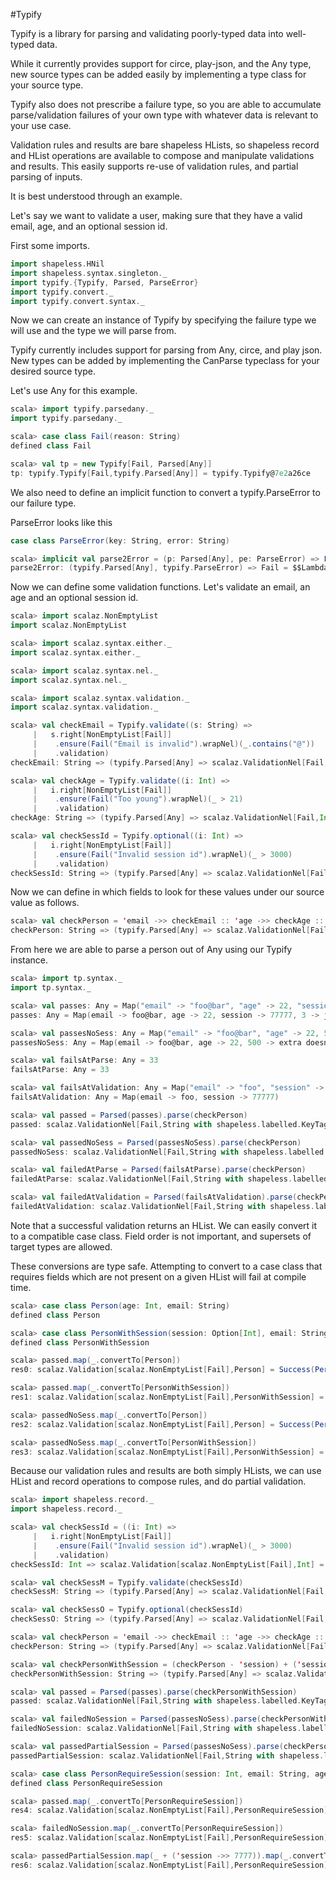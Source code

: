 #Typify

Typify is a library for parsing and validating poorly-typed data into well-typed data.

While it currently provides support for circe, play-json, and the Any type,
new source types can be added easily by implementing a type class for your source type.

Typify also does not prescribe a failure type, so you are able to accumulate parse/validation
failures of your own type with whatever data is relevant to your use case.

Validation rules and results are bare shapeless HLists, so shapeless record and HList
operations are available to compose and manipulate validations and results. This easily
supports re-use of validation rules, and partial parsing of inputs.

It is best understood through an example.

Let's say we want to validate a user, making sure that they have a valid email, age,
and an optional session id.

First some imports.

```scala
import shapeless.HNil
import shapeless.syntax.singleton._
import typify.{Typify, Parsed, ParseError}
import typify.convert._
import typify.convert.syntax._
```

Now we can create an instance of Typify  by specifying the failure type we will use and
the type we will parse from.

Typify currently includes support for parsing from Any, circe, and play json.
New types can be added by implementing the CanParse typeclass for your desired source type.

Let's use Any for this example.

```scala
scala> import typify.parsedany._
import typify.parsedany._

scala> case class Fail(reason: String)
defined class Fail

scala> val tp = new Typify[Fail, Parsed[Any]]
tp: typify.Typify[Fail,typify.Parsed[Any]] = typify.Typify@7e2a26ce
```

We also need to define an implicit function to convert a typify.ParseError to our failure type.

ParseError looks like this

```scala
case class ParseError(key: String, error: String)
```

```scala
scala> implicit val parse2Error = (p: Parsed[Any], pe: ParseError) => Fail(s"${pe.key} - ${pe.error}")
parse2Error: (typify.Parsed[Any], typify.ParseError) => Fail = $$Lambda$12530/693167586@61d340b6
```

Now we can define some validation functions.
Let's validate an email, an age and an optional session id.

```scala
scala> import scalaz.NonEmptyList
import scalaz.NonEmptyList

scala> import scalaz.syntax.either._
import scalaz.syntax.either._

scala> import scalaz.syntax.nel._
import scalaz.syntax.nel._

scala> import scalaz.syntax.validation._
import scalaz.syntax.validation._

scala> val checkEmail = Typify.validate((s: String) =>
     |   s.right[NonEmptyList[Fail]]
     |    .ensure(Fail("Email is invalid").wrapNel)(_.contains("@"))
     |    .validation)
checkEmail: String => (typify.Parsed[Any] => scalaz.ValidationNel[Fail,String]) = typify.Typify$$$Lambda$12631/613240154@9d3e539

scala> val checkAge = Typify.validate((i: Int) =>
     |   i.right[NonEmptyList[Fail]]
     |    .ensure(Fail("Too young").wrapNel)(_ > 21)
     |    .validation)
checkAge: String => (typify.Parsed[Any] => scalaz.ValidationNel[Fail,Int]) = typify.Typify$$$Lambda$12631/613240154@67cc9f21

scala> val checkSessId = Typify.optional((i: Int) =>
     |   i.right[NonEmptyList[Fail]]
     |    .ensure(Fail("Invalid session id").wrapNel)(_ > 3000)
     |    .validation)
checkSessId: String => (typify.Parsed[Any] => scalaz.ValidationNel[Fail,Option[Int]]) = typify.Typify$$$Lambda$12642/378126178@273db922
```

Now we can define in which fields to look for these values under our source value as follows.

```scala
scala> val checkPerson = 'email ->> checkEmail :: 'age ->> checkAge :: 'session ->> checkSessId :: HNil
checkPerson: String => (typify.Parsed[Any] => scalaz.ValidationNel[Fail,String]) with shapeless.labelled.KeyTag[Symbol with shapeless.tag.Tagged[String("email")],String => (typify.Parsed[Any] => scalaz.ValidationNel[Fail,String])] :: String => (typify.Parsed[Any] => scalaz.ValidationNel[Fail,Int]) with shapeless.labelled.KeyTag[Symbol with shapeless.tag.Tagged[String("age")],String => (typify.Parsed[Any] => scalaz.ValidationNel[Fail,Int])] :: String => (typify.Parsed[Any] => scalaz.ValidationNel[Fail,Option[Int]]) with shapeless.labelled.KeyTag[Symbol with shapeless.tag.Tagged[String("session")],String => (typify.Parsed[Any] => scalaz.ValidationNel[Fail,Option[Int]])] :: shapeless.HNil = typify.Typify$$$Lambda$12631/613240154@9d3e539 :: typify.Typify$$$Lambda$1...
```

From here we are able to parse a person out of Any using our Typify instance.

```scala
scala> import tp.syntax._
import tp.syntax._

scala> val passes: Any = Map("email" -> "foo@bar", "age" -> 22, "session" -> 77777, 3 -> "junk")
passes: Any = Map(email -> foo@bar, age -> 22, session -> 77777, 3 -> junk)

scala> val passesNoSess: Any = Map("email" -> "foo@bar", "age" -> 22, 500L -> "extra doesnt matter")
passesNoSess: Any = Map(email -> foo@bar, age -> 22, 500 -> extra doesnt matter)

scala> val failsAtParse: Any = 33
failsAtParse: Any = 33

scala> val failsAtValidation: Any = Map("email" -> "foo", "session" -> 77777)
failsAtValidation: Any = Map(email -> foo, session -> 77777)

scala> val passed = Parsed(passes).parse(checkPerson)
passed: scalaz.ValidationNel[Fail,String with shapeless.labelled.KeyTag[Symbol with shapeless.tag.Tagged[String("email")],String] :: Int with shapeless.labelled.KeyTag[Symbol with shapeless.tag.Tagged[String("age")],Int] :: Option[Int] with shapeless.labelled.KeyTag[Symbol with shapeless.tag.Tagged[String("session")],Option[Int]] :: shapeless.HNil] = Success(foo@bar :: 22 :: Some(77777) :: HNil)

scala> val passedNoSess = Parsed(passesNoSess).parse(checkPerson)
passedNoSess: scalaz.ValidationNel[Fail,String with shapeless.labelled.KeyTag[Symbol with shapeless.tag.Tagged[String("email")],String] :: Int with shapeless.labelled.KeyTag[Symbol with shapeless.tag.Tagged[String("age")],Int] :: Option[Int] with shapeless.labelled.KeyTag[Symbol with shapeless.tag.Tagged[String("session")],Option[Int]] :: shapeless.HNil] = Success(foo@bar :: 22 :: None :: HNil)

scala> val failedAtParse = Parsed(failsAtParse).parse(checkPerson)
failedAtParse: scalaz.ValidationNel[Fail,String with shapeless.labelled.KeyTag[Symbol with shapeless.tag.Tagged[String("email")],String] :: Int with shapeless.labelled.KeyTag[Symbol with shapeless.tag.Tagged[String("age")],Int] :: Option[Int] with shapeless.labelled.KeyTag[Symbol with shapeless.tag.Tagged[String("session")],Option[Int]] :: shapeless.HNil] = Failure(NonEmpty[Fail(email - Could not be parsed as java.lang.String),Fail(age - Could not be parsed as Int)])

scala> val failedAtValidation = Parsed(failsAtValidation).parse(checkPerson)
failedAtValidation: scalaz.ValidationNel[Fail,String with shapeless.labelled.KeyTag[Symbol with shapeless.tag.Tagged[String("email")],String] :: Int with shapeless.labelled.KeyTag[Symbol with shapeless.tag.Tagged[String("age")],Int] :: Option[Int] with shapeless.labelled.KeyTag[Symbol with shapeless.tag.Tagged[String("session")],Option[Int]] :: shapeless.HNil] = Failure(NonEmpty[Fail(Email is invalid),Fail(age - Could not be parsed as Int)])
```

Note that a successful validation returns an HList. We can easily convert it to a compatible case
class. Field order is not important, and supersets of target types are allowed.

These conversions are type safe. Attempting to convert to a case class that requires fields which
are not present on a given HList will fail at compile time.

```scala
scala> case class Person(age: Int, email: String)
defined class Person

scala> case class PersonWithSession(session: Option[Int], email: String, age: Int)
defined class PersonWithSession

scala> passed.map(_.convertTo[Person])
res0: scalaz.Validation[scalaz.NonEmptyList[Fail],Person] = Success(Person(22,foo@bar))

scala> passed.map(_.convertTo[PersonWithSession])
res1: scalaz.Validation[scalaz.NonEmptyList[Fail],PersonWithSession] = Success(PersonWithSession(Some(77777),foo@bar,22))

scala> passedNoSess.map(_.convertTo[Person])
res2: scalaz.Validation[scalaz.NonEmptyList[Fail],Person] = Success(Person(22,foo@bar))

scala> passedNoSess.map(_.convertTo[PersonWithSession])
res3: scalaz.Validation[scalaz.NonEmptyList[Fail],PersonWithSession] = Success(PersonWithSession(None,foo@bar,22))
```

Because our validation rules and results are both simply HLists, we can use HList and record
operations to compose rules, and do partial validation.

```scala
scala> import shapeless.record._
import shapeless.record._

scala> val checkSessId = ((i: Int) =>
     |   i.right[NonEmptyList[Fail]]
     |    .ensure(Fail("Invalid session id").wrapNel)(_ > 3000)
     |    .validation)
checkSessId: Int => scalaz.Validation[scalaz.NonEmptyList[Fail],Int] = $$Lambda$12909/1360350538@4d2ce22b

scala> val checkSessM = Typify.validate(checkSessId)
checkSessM: String => (typify.Parsed[Any] => scalaz.ValidationNel[Fail,Int]) = typify.Typify$$$Lambda$12631/613240154@daf659d

scala> val checkSessO = Typify.optional(checkSessId)
checkSessO: String => (typify.Parsed[Any] => scalaz.ValidationNel[Fail,Option[Int]]) = typify.Typify$$$Lambda$12642/378126178@35a23d3f

scala> val checkPerson = 'email ->> checkEmail :: 'age ->> checkAge :: 'session ->> checkSessO :: HNil
checkPerson: String => (typify.Parsed[Any] => scalaz.ValidationNel[Fail,String]) with shapeless.labelled.KeyTag[Symbol with shapeless.tag.Tagged[String("email")],String => (typify.Parsed[Any] => scalaz.ValidationNel[Fail,String])] :: String => (typify.Parsed[Any] => scalaz.ValidationNel[Fail,Int]) with shapeless.labelled.KeyTag[Symbol with shapeless.tag.Tagged[String("age")],String => (typify.Parsed[Any] => scalaz.ValidationNel[Fail,Int])] :: String => (typify.Parsed[Any] => scalaz.ValidationNel[Fail,Option[Int]]) with shapeless.labelled.KeyTag[Symbol with shapeless.tag.Tagged[String("session")],String => (typify.Parsed[Any] => scalaz.ValidationNel[Fail,Option[Int]])] :: shapeless.HNil = typify.Typify$$$Lambda$12631/613240154@9d3e539 :: typify.Typify$$$Lambda$1...

scala> val checkPersonWithSession = (checkPerson - 'session) + ('session ->> checkSessM)
checkPersonWithSession: String => (typify.Parsed[Any] => scalaz.Validation[scalaz.NonEmptyList[Fail],String]) with shapeless.labelled.KeyTag[Symbol with shapeless.tag.Tagged[String("email")],String => (typify.Parsed[Any] => scalaz.Validation[scalaz.NonEmptyList[Fail],String])] :: String => (typify.Parsed[Any] => scalaz.Validation[scalaz.NonEmptyList[Fail],Int]) with shapeless.labelled.KeyTag[Symbol with shapeless.tag.Tagged[String("age")],String => (typify.Parsed[Any] => scalaz.Validation[scalaz.NonEmptyList[Fail],Int])] :: String => (typify.Parsed[Any] => scalaz.Validation[scalaz.NonEmptyList[Fail],Int]) with shapeless.labelled.KeyTag[Symbol with shapeless.tag.Tagged[String("session")],String => (typify.Parsed[Any] => scalaz.Validation[scalaz.NonEmptyList[Fail],In...

scala> val passed = Parsed(passes).parse(checkPersonWithSession)
passed: scalaz.ValidationNel[Fail,String with shapeless.labelled.KeyTag[Symbol with shapeless.tag.Tagged[String("email")],String] :: Int with shapeless.labelled.KeyTag[Symbol with shapeless.tag.Tagged[String("age")],Int] :: Int with shapeless.labelled.KeyTag[Symbol with shapeless.tag.Tagged[String("session")],Int] :: shapeless.HNil] = Success(foo@bar :: 22 :: 77777 :: HNil)

scala> val failedNoSession = Parsed(passesNoSess).parse(checkPersonWithSession)
failedNoSession: scalaz.ValidationNel[Fail,String with shapeless.labelled.KeyTag[Symbol with shapeless.tag.Tagged[String("email")],String] :: Int with shapeless.labelled.KeyTag[Symbol with shapeless.tag.Tagged[String("age")],Int] :: Int with shapeless.labelled.KeyTag[Symbol with shapeless.tag.Tagged[String("session")],Int] :: shapeless.HNil] = Failure(NonEmpty[Fail(session - Could not be parsed as Int)])

scala> val passedPartialSession = Parsed(passesNoSess).parse(checkPersonWithSession - 'session)
passedPartialSession: scalaz.ValidationNel[Fail,String with shapeless.labelled.KeyTag[Symbol with shapeless.tag.Tagged[String("email")],String] :: Int with shapeless.labelled.KeyTag[Symbol with shapeless.tag.Tagged[String("age")],Int] :: shapeless.HNil] = Success(foo@bar :: 22 :: HNil)

scala> case class PersonRequireSession(session: Int, email: String, age: Int)
defined class PersonRequireSession

scala> passed.map(_.convertTo[PersonRequireSession])
res4: scalaz.Validation[scalaz.NonEmptyList[Fail],PersonRequireSession] = Success(PersonRequireSession(77777,foo@bar,22))

scala> failedNoSession.map(_.convertTo[PersonRequireSession])
res5: scalaz.Validation[scalaz.NonEmptyList[Fail],PersonRequireSession] = Failure(NonEmpty[Fail(session - Could not be parsed as Int)])

scala> passedPartialSession.map(_ + ('session ->> 7777)).map(_.convertTo[PersonRequireSession])
res6: scalaz.Validation[scalaz.NonEmptyList[Fail],PersonRequireSession] = Success(PersonRequireSession(7777,foo@bar,22))
```
